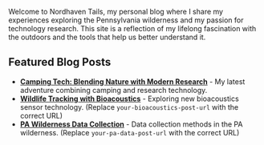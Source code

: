 Welcome to Nordhaven Tails, my personal blog where I share my experiences exploring the Pennsylvania wilderness and my passion for technology research. This site is a reflection of my lifelong fascination with the outdoors and the tools that help us better understand it.

## Featured Blog Posts

* **[Camping Tech: Blending Nature with Modern Research](/posts/2025/03/02/camping-tech-research/)** - My latest adventure combining camping and research technology.
* **[Wildlife Tracking with Bioacoustics](/posts/your-bioacoustics-post-url/)** - Exploring new bioacoustics sensor technology. (Replace `your-bioacoustics-post-url` with the correct URL)
* **[PA Wilderness Data Collection](/posts/your-pa-data-post-url/)** - Data collection methods in the PA wilderness. (Replace `your-pa-data-post-url` with the correct URL)
